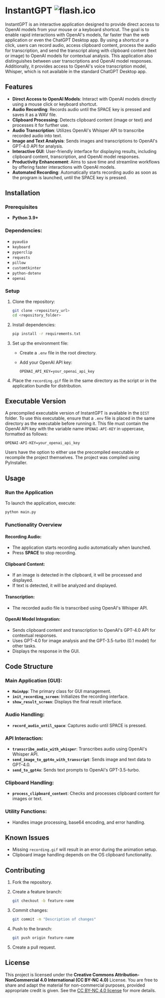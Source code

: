# InstantGPT ![flash.ico](assets/flash.ico)

InstantGPT is an interactive application designed to provide direct access to OpenAI models from your mouse or a keyboard shortcut. The goal is to enable rapid interactions with OpenAI's models, far faster than the web application or even the ChatGPT Desktop app. By using a shortcut or a click, users can record audio, access clipboard content, process the audio for transcription, and send the transcript along with clipboard content (text or image) to OpenAI models for contextual analysis. This application also distinguishes between user transcriptions and OpenAI model responses. Additionally, it provides access to OpenAI's voice transcription model, Whisper, which is not available in the standard ChatGPT Desktop app.

## Features

- **Direct Access to OpenAI Models**: Interact with OpenAI models directly using a mouse click or keyboard shortcut.
- **Audio Recording**: Records audio until the SPACE key is pressed and saves it as a WAV file.
- **Clipboard Processing**: Detects clipboard content (image or text) and processes it for further use.
- **Audio Transcription**: Utilizes OpenAI's Whisper API to transcribe recorded audio into text.
- **Image and Text Analysis**: Sends images and transcriptions to OpenAI's GPT-4.0 API for analysis.
- **Interactive GUI**: User-friendly interface for displaying results, including clipboard content, transcription, and OpenAI model responses.
- **Productivity Enhancement**: Aims to save time and streamline workflows by offering faster interactions with OpenAI models.
- **Automated Recording**: Automatically starts recording audio as soon as the program is launched, until the SPACE key is pressed.

## Installation

### Prerequisites

- **Python 3.9+**

### Dependencies:

- `pyaudio`
- `keyboard`
- `pyperclip`
- `requests`
- `pillow`
- `customtkinter`
- `python-dotenv`
- `openai`

### Setup

1. Clone the repository:

   ```bash
   git clone <repository_url>
   cd <repository_folder>
   ```

2. Install dependencies:

   ```bash
   pip install -r requirements.txt
   ```

3. Set up the environment file:

   - Create a `.env` file in the root directory.
   - Add your OpenAI API key:

     ```env
     OPENAI_API_KEY=your_openai_api_key
     ```

4. Place the `recording.gif` file in the same directory as the script or in the application bundle for distribution.

## Executable Version

A precompiled executable version of InstantGPT is available in the `DIST` folder. To use this executable, ensure that a `.env` file is placed in the same directory as the executable before running it. This file must contain the OpenAI API key with the variable name `OPENAI-API-KEY` in uppercase, formatted as follows:

```env
OPENAI-API-KEY=your_openai_api_key
```

Users have the option to either use the precompiled executable or recompile the project themselves. The project was compiled using PyInstaller.

## Usage

### Run the Application

To launch the application, execute:

```bash
python main.py
```

### Functionality Overview

#### Recording Audio:

- The application starts recording audio automatically when launched.
- Press **SPACE** to stop recording.

#### Clipboard Content:

- If an image is detected in the clipboard, it will be processed and displayed.
- If text is detected, it will be analyzed and displayed.

#### Transcription:

- The recorded audio file is transcribed using OpenAI's Whisper API.

#### OpenAI Model Integration:

- Sends clipboard content and transcription to OpenAI's GPT-4.0 API for contextual responses.
- Uses GPT-4.0 for image analysis and the GPT-3.5-turbo (0.1 model) for other tasks.
- Displays the response in the GUI.

## Code Structure

### Main Application (GUI):

- **`MainApp`**: The primary class for GUI management.
- **`init_recording_screen`**: Initializes the recording interface.
- **`show_result_screen`**: Displays the final result interface.

### Audio Handling:

- **`record_audio_until_space`**: Captures audio until SPACE is pressed.

### API Interaction:

- **`transcribe_audio_with_whisper`**: Transcribes audio using OpenAI's Whisper API.
- **`send_image_to_gpt4o_with_transcript`**: Sends image and text data to GPT-4.0.
- **`send_to_gpt4o`**: Sends text prompts to OpenAI's GPT-3.5-turbo.

### Clipboard Handling:

- **`process_clipboard_content`**: Checks and processes clipboard content for images or text.

### Utility Functions:

- Handles image processing, base64 encoding, and error handling.

## Known Issues

- Missing `recording.gif` will result in an error during the animation setup.
- Clipboard image handling depends on the OS clipboard functionality.

## Contributing

1. Fork the repository.
2. Create a feature branch:

   ```bash
   git checkout -b feature-name
   ```

3. Commit changes:

   ```bash
   git commit -m "Description of changes"
   ```

4. Push to the branch:

   ```bash
   git push origin feature-name
   ```

5. Create a pull request.

## License

This project is licensed under the **Creative Commons Attribution-NonCommercial 4.0 International (CC BY-NC 4.0)** License. You are free to share and adapt the material for non-commercial purposes, provided appropriate credit is given. See the [CC BY-NC 4.0 license](https://creativecommons.org/licenses/by-nc/4.0/) for more details.
